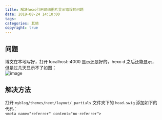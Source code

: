 ```yaml
---
title: 解决hexo引用网络图片显示错误的问题
date: 2019-08-24 14:10:00
tags: 
categories: 其他
copyright: true
---
```

## 问题
博文在本地写好，打开 localhost::4000 显示还是好的，hexo d 之后还能显示，但是过几天显示不了如图：  
![image](https://note.youdao.com/yws/public/resource/359e08a52f64deaac553adb0132327ad/xmlnote/43C1F25F2921419C966D7331009D1770/10179)  
<!-- more -->
## 解决方法
打开 ``myblog/themes/next/layout/_partials`` 文件夹下的 ``head.swig`` 添加如下的代码：  
``<meta name="referrer" content="no-referrer">``